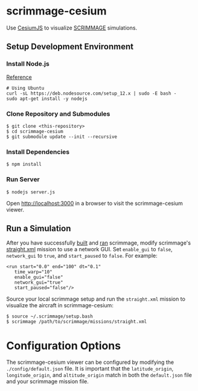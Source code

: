 # scrimmage-cesium

Use [CesiumJS](https://cesiumjs.org/) to visualize
[SCRIMMAGE](http://www.scrimmagesim.org/) simulations.

## Setup Development Environment

### Install Node.js

[Reference](https://github.com/nodesource/distributions/blob/master/README.md#installation-instructions)

    # Using Ubuntu
    curl -sL https://deb.nodesource.com/setup_12.x | sudo -E bash -
    sudo apt-get install -y nodejs

### Clone Repository and Submodules

    $ git clone <this-repository>
    $ cd scrimmage-cesium
    $ git submodule update --init --recursive

### Install Dependencies

    $ npm install

### Run Server

    $ nodejs server.js

Open [http://localhost:3000](http://localhost:3000) in a browser to visit the
scrimmage-cesium viewer.

## Run a Simulation

After you have successfully
[built](https://github.com/gtri/scrimmage#build-scrimmage) and
[ran](https://github.com/gtri/scrimmage#run-scrimmage) scrimmage, modify
scrimmage's
[straight.xml](https://github.com/gtri/scrimmage/blob/master/missions/straight.xml)
mission to use a network GUI. Set `enable_gui` to `false`, `network_gui` to
`true`, and `start_paused` to `false`. For example:

    <run start="0.0" end="100" dt="0.1"
       time_warp="10"
       enable_gui="false"
       network_gui="true"
       start_paused="false"/>

Source your local scrimmage setup and run the `straight.xml` mission to visualize
the aircraft in scrimmage-cesium:

    $ source ~/.scrimmage/setup.bash
    $ scrimmage /path/to/scrimmage/missions/straight.xml

# Configuration Options

The scrimmage-cesium viewer can be configured by modifying the
`./config/default.json` file. It is important that the `latitude_origin`,
`longitude_origin`, and `altitude_origin` match in both the `default.json` file
and your scrimmage mission file.
